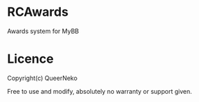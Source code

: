 RCAwards
========

Awards system for MyBB

Licence
=======
Copyright(c) QueerNeko

Free to use and modify, absolutely no warranty or support given.
